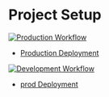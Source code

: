 # Project Setup

[![Production Workflow](https://github.com/tnvrravish/project_4/actions/workflows/prod.yml/badge.svg)](https://github.com/tnvrravish/project_4/actions/workflows/prod.yml)

* [Production Deployment](https://project-4-production.herokuapp.com/)

[![Development Workflow](https://github.com/tnvrravish/project_4/actions/workflows/dev.yml/badge.svg)](https://github.com/tnvrravish/project_4/actions/workflows/dev.yml)

* [prod Deployment](https://project-4-development.herokuapp.com/)
